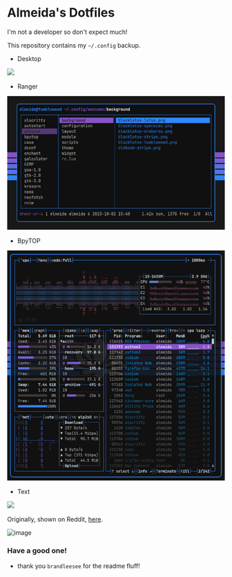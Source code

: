# Almeida's Dotfiles

I'm not a developer so don't expect much!

This repository contains my `~/.config` backup.
- Desktop

![](./desktop.png)

- Ranger

![](./ranger.png)

- BpyTOP

![](./bpytop.png)

- Text

![](https://github.com/PoisonIsBestType/BlackLotus/text.png)


Originally, shown on Reddit, [here](https://www.reddit.com/r/unixporn/comments/166sklt/awesome_blacklotus_some_noob_love_for_ya/).

![image](https://github.com/PoisonIsBestType/.config/assets/12674437/42f2e359-5a6f-41bc-94a3-245be4f8843e)

### Have a good one!

- thank you `brandleesee` for the readme fluff!
